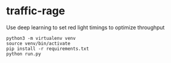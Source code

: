 # traffic-rage

Use deep learning to set red light timings to optimize throughput

```
python3 -m virtualenv venv
source venv/bin/activate
pip install -r requirements.txt
python run.py
```
